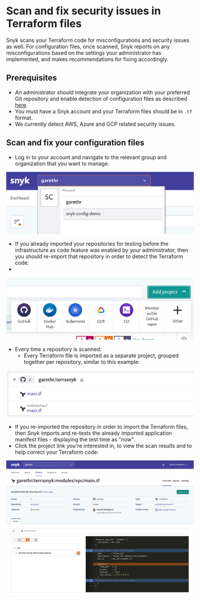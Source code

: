 # Scan and fix security issues in Terraform  files

Snyk scans your Terraform code for misconfigurations and security issues as well. For configuration files, once scanned, Snyk reports on any misconfigurations based on the settings your administrator has implemented, and makes recommendations for fixing accordingly.

## Prerequisites

* An administrator should integrate your organization with your preferred Git repository and enable detection of configuration files as described [here](https://docs.snyk.io/snyk-infrastructure-as-code/scan-terraform-files/configure-your-integration-to-find-security-issues-in-your-terraform-filess).
* You must have a Snyk account and your Terraform files should be in `.tf` format.
* We currently detect AWS, Azure and GCP related security issues.

## Scan and fix your configuration files

* Log in to your account and navigate to the relevant group and organization that you want to manage. 

![](../../.gitbook/assets/screenshot-2020-07-09-at-12.43.02-2-%20%283%29%20%284%29%20%284%29%20%284%29%20%288%29.png)

* If you already imported your repositories for testing before the infrastructure as code feature was enabled by your administrator, then you should re-import that repository in order to detect the Terraform code:
*

![Screenshot\_2020-07-09\_at\_12.44.03.png](../../.gitbook/assets/screenshot_2020-07-09_at_12.44.03%20%281%29%20%281%29%20%283%29%20%281%29.png)

* Every time a repository is scanned:
  * Every Terraform file is imported as a separate project, grouped together per repository, similar to this example:

   

![Screenshot\_2020-07-09\_at\_12.44.48.png](../../.gitbook/assets/screenshot_2020-07-09_at_12.44.48%20%281%29%20%283%29.png)

  * If you re-imported the repository in order to import the Terraform files, then Snyk imports and re-tests the already imported application manifest files - displaying the test time as "now".
* Click the project link you're interested in, to view the scan results and to help correct your Terraform code:

![Screenshot\_2020-07-09\_at\_12.45.26.png](../../.gitbook/assets/screenshot_2020-07-09_at_12.45.26%20%281%29%20%281%29%20%283%29%20%282%29.png)

